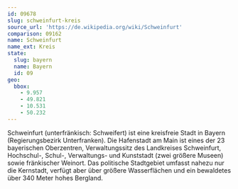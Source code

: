 ```yaml
---
id: 09678
slug: schweinfurt-kreis
source_url: 'https://de.wikipedia.org/wiki/Schweinfurt'
comparison: 09162
name: Schweinfurt
name_ext: Kreis
state:
  slug: bayern
  name: Bayern
  id: 09
geo:
  bbox:
    - 9.957
    - 49.821
    - 10.531
    - 50.232
---
```


Schweinfurt (unterfränkisch: Schweifert) ist eine kreisfreie Stadt in Bayern (Regierungsbezirk Unterfranken). Die Hafenstadt am Main ist eines der 23 bayerischen Oberzentren, Verwaltungssitz des Landkreises Schweinfurt, Hochschul-, Schul-, Verwaltungs- und Kunststadt (zwei größere Museen) sowie fränkischer Weinort. Das politische Stadtgebiet umfasst nahezu nur die Kernstadt, verfügt aber über größere Wasserflächen und ein bewaldetes über 340 Meter hohes Bergland.
